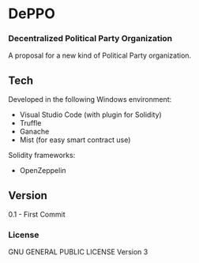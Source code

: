 # DePPO
### Decentralized Political Party Organization
A proposal for a new kind of Political Party organization.

## Tech

Developed in the following Windows environment:
 - Visual Studio Code (with plugin for Solidity)
 - Truffle
 - Ganache
 - Mist (for easy smart contract use)

Solidity frameworks:
 - OpenZeppelin

## Version

0.1 - First Commit


### License
GNU GENERAL PUBLIC LICENSE Version 3
